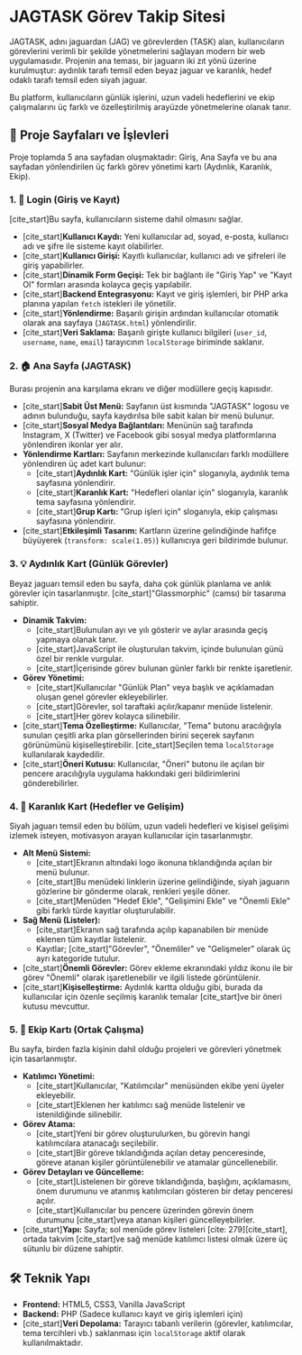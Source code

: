 # JAGTASK Görev Takip Sitesi

JAGTASK, adını jaguardan (JAG) ve görevlerden (TASK) alan, kullanıcıların görevlerini verimli bir şekilde yönetmelerini sağlayan modern bir web uygulamasıdır. Projenin ana teması, bir jaguarın iki zıt yönü üzerine kurulmuştur: aydınlık tarafı temsil eden beyaz jaguar ve karanlık, hedef odaklı tarafı temsil eden siyah jaguar.

Bu platform, kullanıcıların günlük işlerini, uzun vadeli hedeflerini ve ekip çalışmalarını üç farklı ve özelleştirilmiş arayüzde yönetmelerine olanak tanır.

## 📖 Proje Sayfaları ve İşlevleri

Proje toplamda 5 ana sayfadan oluşmaktadır: Giriş, Ana Sayfa ve bu ana sayfadan yönlendirilen üç farklı görev yönetimi kartı (Aydınlık, Karanlık, Ekip).

### 1. 🔐 Login (Giriş ve Kayıt)

[cite_start]Bu sayfa, kullanıcıların sisteme dahil olmasını sağlar.
* [cite_start]**Kullanıcı Kaydı:** Yeni kullanıcılar ad, soyad, e-posta, kullanıcı adı ve şifre ile sisteme kayıt olabilirler.
* [cite_start]**Kullanıcı Girişi:** Kayıtlı kullanıcılar, kullanıcı adı ve şifreleri ile giriş yapabilirler.
* [cite_start]**Dinamik Form Geçişi:** Tek bir bağlantı ile "Giriş Yap" ve "Kayıt Ol" formları arasında kolayca geçiş yapılabilir.
* [cite_start]**Backend Entegrasyonu:** Kayıt ve giriş işlemleri, bir PHP arka planına yapılan `fetch` istekleri ile yönetilir.
* [cite_start]**Yönlendirme:** Başarılı girişin ardından kullanıcılar otomatik olarak ana sayfaya (`JAGTASK.html`) yönlendirilir.
* [cite_start]**Veri Saklama:** Başarılı girişte kullanıcı bilgileri (`user_id`, `username`, `name`, `email`) tarayıcının `localStorage` biriminde saklanır.

### 2. 🏠 Ana Sayfa (JAGTASK)

Burası projenin ana karşılama ekranı ve diğer modüllere geçiş kapısıdır.
* [cite_start]**Sabit Üst Menü:** Sayfanın üst kısmında "JAGTASK" logosu ve adının bulunduğu, sayfa kaydırılsa bile sabit kalan bir menü bulunur.
* [cite_start]**Sosyal Medya Bağlantıları:** Menünün sağ tarafında Instagram, X (Twitter) ve Facebook gibi sosyal medya platformlarına yönlendiren ikonlar yer alır.
* **Yönlendirme Kartları:** Sayfanın merkezinde kullanıcıları farklı modüllere yönlendiren üç adet kart bulunur:
    * [cite_start]**Aydınlık Kart:** "Günlük işler için" sloganıyla, aydınlık tema sayfasına yönlendirir.
    * [cite_start]**Karanlık Kart:** "Hedefleri olanlar için" sloganıyla, karanlık tema sayfasına yönlendirir.
    * [cite_start]**Grup Kartı:** "Grup işleri için" sloganıyla, ekip çalışması sayfasına yönlendirir.
* [cite_start]**Etkileşimli Tasarım:** Kartların üzerine gelindiğinde hafifçe büyüyerek (`transform: scale(1.05)`) kullanıcıya geri bildirimde bulunur.

### 3. 💡 Aydınlık Kart (Günlük Görevler)

Beyaz jaguarı temsil eden bu sayfa, daha çok günlük planlama ve anlık görevler için tasarlanmıştır. [cite_start]"Glassmorphic" (camsı) bir tasarıma sahiptir.
* **Dinamik Takvim:**
    * [cite_start]Bulunulan ayı ve yılı gösterir ve aylar arasında geçiş yapmaya olanak tanır.
    * [cite_start]JavaScript ile oluşturulan takvim, içinde bulunulan günü özel bir renkle vurgular.
    * [cite_start]İçerisinde görev bulunan günler farklı bir renkte işaretlenir.
* **Görev Yönetimi:**
    * [cite_start]Kullanıcılar "Günlük Plan" veya başlık ve açıklamadan oluşan genel görevler ekleyebilirler.
    * [cite_start]Görevler, sol taraftaki açılır/kapanır menüde listelenir.
    * [cite_start]Her görev kolayca silinebilir.
* [cite_start]**Tema Özelleştirme:** Kullanıcılar, "Tema" butonu aracılığıyla sunulan çeşitli arka plan görsellerinden birini seçerek sayfanın görünümünü kişiselleştirebilir. [cite_start]Seçilen tema `localStorage` kullanılarak kaydedilir.
* [cite_start]**Öneri Kutusu:** Kullanıcılar, "Öneri" butonu ile açılan bir pencere aracılığıyla uygulama hakkındaki geri bildirimlerini gönderebilirler.

### 4. 🌙 Karanlık Kart (Hedefler ve Gelişim)

Siyah jaguarı temsil eden bu bölüm, uzun vadeli hedefleri ve kişisel gelişimi izlemek isteyen, motivasyon arayan kullanıcılar için tasarlanmıştır.
* **Alt Menü Sistemi:**
    * [cite_start]Ekranın altındaki logo ikonuna tıklandığında açılan bir menü bulunur.
    * [cite_start]Bu menüdeki linklerin üzerine gelindiğinde, siyah jaguarın gözlerine bir gönderme olarak, renkleri yeşile döner.
    * [cite_start]Menüden "Hedef Ekle", "Gelişimini Ekle" ve "Önemli Ekle" gibi farklı türde kayıtlar oluşturulabilir.
* **Sağ Menü (Listeler):**
    * [cite_start]Ekranın sağ tarafında açılıp kapanabilen bir menüde eklenen tüm kayıtlar listelenir.
    * Kayıtlar; [cite_start]"Görevler", "Önemliler" ve "Gelişmeler" olarak üç ayrı kategoride tutulur.
* [cite_start]**Önemli Görevler:** Görev ekleme ekranındaki yıldız ikonu ile bir görev "Önemli" olarak işaretlenebilir ve ilgili listede görüntülenir.
* [cite_start]**Kişiselleştirme:** Aydınlık kartta olduğu gibi, burada da kullanıcılar için özenle seçilmiş karanlık temalar  [cite_start]ve bir öneri kutusu mevcuttur.

### 5. 👥 Ekip Kartı (Ortak Çalışma)

Bu sayfa, birden fazla kişinin dahil olduğu projeleri ve görevleri yönetmek için tasarlanmıştır.
* **Katılımcı Yönetimi:**
    * [cite_start]Kullanıcılar, "Katılımcılar" menüsünden ekibe yeni üyeler ekleyebilir.
    * [cite_start]Eklenen her katılımcı sağ menüde listelenir ve istenildiğinde silinebilir.
* **Görev Atama:**
    * [cite_start]Yeni bir görev oluşturulurken, bu görevin hangi katılımcılara atanacağı seçilebilir.
    * [cite_start]Bir göreve tıklandığında açılan detay penceresinde, göreve atanan kişiler görüntülenebilir ve atamalar güncellenebilir.
* **Görev Detayları ve Güncelleme:**
    * [cite_start]Listelenen bir göreve tıklandığında, başlığını, açıklamasını, önem durumunu ve atanmış katılımcıları gösteren bir detay penceresi açılır.
    * [cite_start]Kullanıcılar bu pencere üzerinden görevin önem durumunu  [cite_start]veya atanan kişileri güncelleyebilirler.
* [cite_start]**Yapı:** Sayfa; sol menüde görev listeleri [cite: 279][cite_start], ortada takvim  [cite_start]ve sağ menüde katılımcı listesi  olmak üzere üç sütunlu bir düzene sahiptir.

## 🛠️ Teknik Yapı

* **Frontend:** HTML5, CSS3, Vanilla JavaScript
* **Backend:** PHP (Sadece kullanıcı kayıt ve giriş işlemleri için)
* [cite_start]**Veri Depolama:** Tarayıcı tabanlı verilerin (görevler, katılımcılar, tema tercihleri vb.) saklanması için `localStorage` aktif olarak kullanılmaktadır.